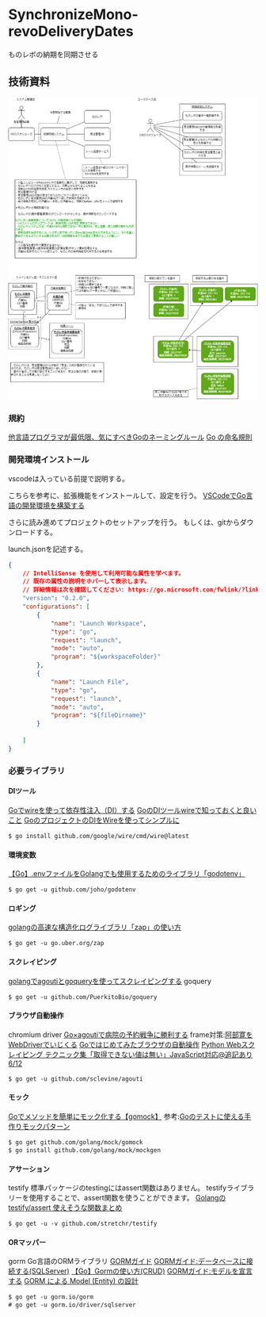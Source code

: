 # SynchronizeMono-revoDeliveryDates
ものレボの納期を同期させる

## 技術資料
<img src="images/sudoDiagram.png" alt="sudo図"/>

### 規約
[他言語プログラマが最低限、気にすべきGoのネーミングルール](https://zenn.dev/keitakn/articles/go-naming-rules)
[Go の命名規則](https://micnncim.com/posts/ja/go-naming-convention)

### 開発環境インストール
vscodeは入っている前提で説明する。

こちらを参考に、拡張機能をインストールして、設定を行う。
[VSCodeでGo言語の開発環境を構築する](https://qiita.com/melty_go/items/c977ba594efcffc8b567)

さらに読み進めてプロジェクトのセットアップを行う。
もしくは、gitからダウンロードする。

launch.jsonを記述する。
```json
{
    // IntelliSense を使用して利用可能な属性を学べます。
    // 既存の属性の説明をホバーして表示します。
    // 詳細情報は次を確認してください: https://go.microsoft.com/fwlink/?linkid=830387
    "version": "0.2.0",
    "configurations": [
        {
            "name": "Launch Workspace",
            "type": "go",
            "request": "launch",
            "mode": "auto",
            "program": "${workspaceFolder}"
        },
        {
            "name": "Launch File",
            "type": "go",
            "request": "launch",
            "mode": "auto",
            "program": "${fileDirname}"
        }

    ]
}
```

### 必要ライブラリ

#### DIツール
[Goでwireを使って依存性注入（DI）する](https://rinoguchi.net/2022/06/go_wire_id.html)
[GoのDIツールwireで知っておくと良いこと](https://christina04.hatenablog.com/entry/google-wire)
[GoのプロジェクトのDIをWireを使ってシンプルに](https://qiita.com/momotaro98/items/0b75a37048833dd6d324)
```
$ go install github.com/google/wire/cmd/wire@latest
```
#### 環境変数
[【Go】.envファイルをGolangでも使用するためのライブラリ「godotenv」](https://qiita.com/sola-msr/items/fb7d6889d7bd7a6705d0)
```
$ go get -u github.com/joho/godotenv
```
#### ロギング
[golangの高速な構造化ログライブラリ「zap」の使い方](https://qiita.com/emonuh/items/28dbee9bf2fe51d28153)
```
$ go get -u go.uber.org/zap
```
#### スクレイピング
[golangでagoutiとgoqueryを使ってスクレイピングする](https://qiita.com/york_____nishi/items/b76ff9163afaaad13de2)
goquery
```
$ go get -u github.com/PuerkitoBio/goquery
```
#### ブラウザ自動操作
chromium driver
[Go×agoutiで病院の予約戦争に勝利する](https://tanabebe.hatenablog.com/entry/2019/12/24/180000)
frame対策:[阿部寛をWebDriverでいじくる](https://qiita.com/h-hiroki/items/04d8c6636968c07a438e)
[Goではじめてみたブラウザの自動操作](https://qiita.com/0829/items/c1e494bb128ade5f0872)
[Python Webスクレイピング テクニック集「取得できない値は無い」JavaScript対応@追記あり6/12](https://qiita.com/Azunyan1111/items/b161b998790b1db2ff7a)
```
$ go get -u github.com/sclevine/agouti
```
#### モック
[Goでメソッドを簡単にモック化する【gomock】](https://qiita.com/gold-kou/items/81562f9142323b364a60)
参考:[Goのテストに使える手作りモックパターン](https://moneyforward.com/engineers_blog/2021/03/08/go-test-mock/#fnref:1)
```
$ go get github.com/golang/mock/gomock
$ go install github.com/golang/mock/mockgen
```
#### アサーション
testify
標準パッケージのtestingにはassert関数はありません。
testifyライブラリーを使用することで、assert関数を使うことができます。
[Golangのtestify/assert 使えそうな関数まとめ](https://qiita.com/JpnLavender/items/21b4574a7513472903ea)
```
$ go get -u -v github.com/stretchr/testify
```
#### ORマッパー
gorm
Go言語のORMライブラリ
[GORMガイド](https://gorm.io/ja_JP/docs/index.html)
[GORMガイド:データベースに接続する(SQLServer)](https://gorm.io/ja_JP/docs/connecting_to_the_database.html#SQL-Server)
[【Go】Gormの使い方(CRUD)](https://zenn.dev/a_ichi1/articles/4b113d4c46857a)
[GORMガイド:モデルを宣言する](https://gorm.io/ja_JP/docs/models.html)
[GORM による Model (Entity) の設計](https://zenn.dev/spiegel/books/a-study-in-postgresql/viewer/models-with-gorm)
```
$ go get -u gorm.io/gorm
# go get -u gorm.io/driver/sqlserver
```
